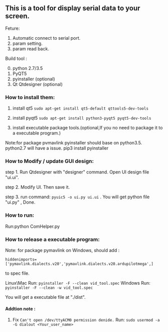 
## This is a tool for display serial data to your screen.

Feture:
1. Automatic connect to serial port.
2. param setting.
3. param read back.

Build tool :

0. python 2.7/3.5
1. PyQT5
2. pyinstaller (optional)
3. Qt Qtdesigner (optional)

### How to install them:

1. install qt5
`sudo apt-get install qt5-default qttools5-dev-tools`

2. install pyqt5
`sudo apt-get install python3-pyqt5 pyqt5-dev-tools`

3. install executable package tools.(optional,If you no need to package it to a executable program.)

Note:for package pvmavlink pyinstaller should base on python3.5. python2.7 will have a issue.
pip3 install pyinstaller

### How to Modify / update GUI design:

step 1. Run Qtdesigner with "designer" command. Open UI design file "ui.ui".

step 2. Modify UI. Then save it.

step 3. run command: `pyuic5 -o ui.py ui.ui` . You will get python file "ui.py" , Done.

### How to run:
Run:python ComHelper.py

### How to release a executable program:

Note: for package pymavlink on Windows, should add :

```
hiddenimports=['pymavlink.dialects.v20','pymavlink.dialects.v20.ardupilotmega',]
```
to spec file.

Linux\Mac Run: `pyinstaller -F --clean vid_tool.spec`
Windows Run: `pyinstaller -F --clean -w vid_tool.spec`

You will get a executable file at "./dist".

#### Addtion note :

1. Fix `Can't open /dev/ttyACM0 permission denide.`
Run: `sudo usermod -a -G dialout <Your_user_name>`
